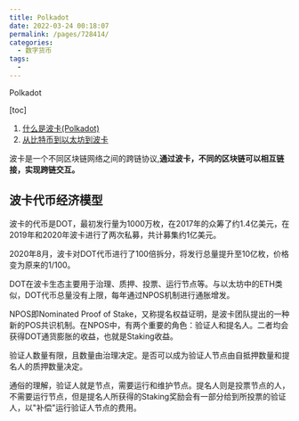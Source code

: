 ```yaml
---
title: Polkadot
date: 2022-03-24 00:18:07
permalink: /pages/728414/
categories:
  - 数字货币
tags:
  - 
---
```

Polkadot

[toc]

1. [什么是波卡(Polkadot)](https://www.sohu.com/a/429799531_100217347)
2. [从比特币到以太坊到波卡](https://zhuanlan.zhihu.com/p/341318279)

波卡是一个不同区块链网络之间的跨链协议,**通过波卡，不同的区块链可以相互链接，实现跨链交互。**

## 波卡代币经济模型
波卡的代币是DOT，最初发行量为1000万枚，在2017年的众筹了约1.4亿美元，在2019年和2020年波卡进行了两次私募，共计募集约1亿美元。

2020年8月，波卡对DOT代币进行了100倍拆分，将发行总量提升至10亿枚，价格变为原来的1/100。

DOT在波卡生态主要用于治理、质押、投票、运行节点等。与以太坊中的ETH类似，DOT代币总量没有上限，每年通过NPOS机制进行通胀增发。

NPOS即Nominated Proof of Stake，又称提名权益证明，是波卡团队提出的一种新的POS共识机制。在NPOS中，有两个重要的角色：验证人和提名人。二者均会获得DOT通货膨胀的收益，也就是Staking收益。

验证人数量有限，且数量由治理决定。是否可以成为验证人节点由自抵押数量和提名人的质押数量决定。

通俗的理解，验证人就是节点，需要运行和维护节点。提名人则是投票节点的人，不需要运行节点，但是提名人所获得的Staking奖励会有一部分给到所投票的验证人，以"补偿"运行验证人节点的费用。
